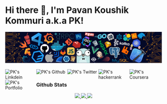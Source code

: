 # Hi there 👋, I'm Pavan Koushik Kommuri a.k.a PK!



<img src="./images/header_.png">
<br><br>

<a href="https://www.linkedin.com/in/thepavankoushik/">
  <img align="left" alt="PK's Linkdein" width="100px" src="https://img.shields.io/badge/Linkedin-0A66C2?style=for-the-badge&logo=Linkedin&logoColor=white" />
</a>
<a href="https://github.com/thepavankoushik">
  <img align="left" alt="PK's Github" width="100px" src="https://img.shields.io/badge/Github-181717?style=for-the-badge&logo=Github&logoColor=white" />
</a>
<a href="https://twitter.com/kpavankoushik">
  <img align="left" alt="PK's Twitter" width="100px" src="https://img.shields.io/badge/Twitter-1DA1F2?style=for-the-badge&logo=Twitter&logoColor=white" />
</a>
<a href="https://www.hackerrank.com/pykay?hr_r=1">
  <img align="left" alt="PK's hackerrank" width="100px" src="https://img.shields.io/badge/HackerRank-2EC866?style=for-the-badge&logo=HackerRank&logoColor=black" />
</a>
<a href="https://www.coursera.org/user/6e4d3e5d9c4d554107f67f45570e4f63">
  <img align="left" alt="PK's Coursera" width="100px" src="https://img.shields.io/badge/Coursera-0056D2?style=for-the-badge&logo=Coursera&logoColor=white" />
</a>
<a href="https://thepavankoushik.github.io/">
  <img align="left" alt="PK's Portfolio" width="100px" src="https://img.shields.io/badge/Safari-000000?style=for-the-badge&logo=Safari&logoColor=white" />
</a>
<br>




### Github Stats
  
<p align="center">
  <a href="https://github.com/thepavankoushik"><span>
    <img height="48%" src="https://github-readme-stats.vercel.app/api?username=thepavankoushik&count_private=true&show_icons=true&theme=radical&&include_all_commits=true"/>
    <img height="180em" src="https://github-readme-stats-eight-theta.vercel.app/api/top-langs/?username=thepavankoushik&hide=html,css,scss&layout=compact&langs_count=10&theme=radical"/>   </span>
    <img width="48%" src="https://github-readme-streak-stats.herokuapp.com/?user=thepavankoushik&theme=radical" /></a>
</p>


<!--
**thepavankoushik/thepavankoushik** is a ✨ _special_ ✨ repository because its `README.md` (this file) appears on your GitHub profile.

Here are some ideas to get you started:

- 🔭 I’m currently working on ...
- 🌱 I’m currently learning ...
- 👯 I’m looking to collaborate on ...
- 🤔 I’m looking for help with ...
- 💬 Ask me about ...
- 📫 How to reach me: ...
- 😄 Pronouns: ...
- ⚡ Fun fact: ...
-->
